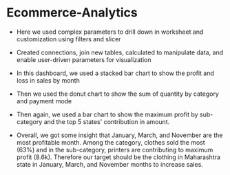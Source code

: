 # Ecommerce-Analytics
- Here we used complex parameters to drill down in worksheet and customization using filters and slicer
- Created connections, join new tables, calculated to manipulate data, and enable user-driven parameters for visualization
- In this dashboard, we used a stacked bar chart to show the profit and loss in sales by month
- Then we used the donut chart to show the sum of quantity by category and payment mode
- Then again, we used a bar chart to show the maximum profit by sub-category and the top 5 states' contribution in amount.

- Overall, we got some insight that January, March, and November are the most profitable month. Among the category, clothes sold the most (63%) and in the sub-category, printers are contributing to maximum profit (8.6k). Therefore our target should be the clothing in Maharashtra state in January, March, and November months to increase sales.
